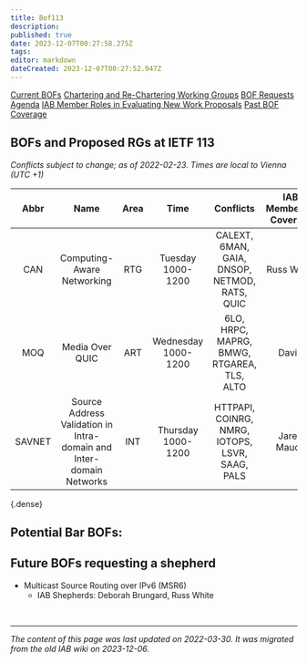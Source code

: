 ```yaml
---
title: Bof113
description: 
published: true
date: 2023-12-07T00:27:58.275Z
tags: 
editor: markdown
dateCreated: 2023-12-07T00:27:52.947Z
---
```



[Current BOFs](https://datatracker.ietf.org/wg/bofs/)
[Chartering and Re-Chartering Working Groups](https://datatracker.ietf.org/group/chartering/)
[BOF Requests](https://datatracker.ietf.org/doc/bof-requests)
[Agenda](https://datatracker.ietf.org/meeting/agenda/)
[IAB Member Roles in Evaluating New Work Proposals](https://www.iab.org/documents/correspondence-reports-documents/2012-2/iab-member-roles-in-evaluating-new-work-proposals/)
[Past BOF Coverage](/group/iab/Bof_Coverage)

## BOFs and Proposed RGs at IETF 113
*Conflicts subject to change; as of 2022-02-23. Times are local to Vienna (UTC +1)*

| **Abbr** |                               **Name**                              | **Area** |       **Time**      |                  **Conflicts**                  | **IAB Member(s) Covering** | **IAB Shepherd** |
|:--------:|:-------------------------------------------------------------------:|:--------:|:-------------------:|:-----------------------------------------------:|:--------------------------:|:----------------:|
| CAN      | Computing-Aware Networking                                          | RTG      | Tuesday 1000-1200   | CALEXT, 6MAN, GAIA, DNSOP, NETMOD, RATS, QUIC   | Russ White                 | Zhenbin Li       |
| MOQ      | Media Over QUIC                                                     | ART      | Wednesday 1000-1200 | 6LO, HRPC, MAPRG, BMWG, RTGAREA, TLS, ALTO      | David                      | Tommy Pauly      |
| SAVNET   | Source Address Validation in Intra-domain and Inter-domain Networks | INT      | Thursday 1000-1200  | HTTPAPI, COINRG, NMRG, IOTOPS, LSVR, SAAG, PALS | Jared Mauch                | Jari Arkko       |
{.dense}


## Potential Bar BOFs:
## Future BOFs requesting a shepherd
- Multicast Source Routing over IPv6 (MSR6)
  - IAB Shepherds: Deborah Brungard, Russ White

&nbsp;
&nbsp;
&nbsp;

---

*The content of this page was last updated on 2022-03-30. It was migrated from the old IAB wiki on 2023-12-06.*